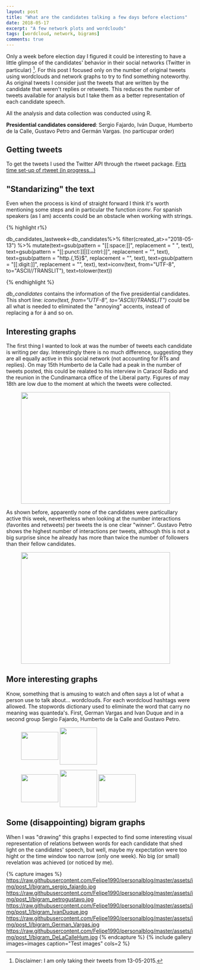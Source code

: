 ```yaml
---
layout: post
title: "What are the candidates talking a few days before elections"
date: 2018-05-17
excerpt: "A few network plots and wordclouds"
tags: [wordcloud, network, bigrams]
comments: true
---
```


Only a week before election day I figured it could be interesting to have a little glimpse of the candidates' behavior in their social networks (Twitter in particular) [^1]. For this post I focused only on the number of original tweets using wordclouds and network graphs to try to find something noteworthy. As original tweets I consider just the tweets that are written by the candidate that weren't replies or retweets. This reduces the number of tweets available for analysis but I take them as a better representation of each candidate speech.

[^1]: Disclaimer: I am only taking their tweets from 13-05-2015.

All the analysis and data collection was conducted using R.

**Presidential candidates considered**: Sergio Fajardo, Iván Duque, Humberto de la Calle, Gustavo Petro and Germán Vargas. (no particupar order)

## Getting tweets

To get the tweets I used the Twitter API through the rtweet package. [Firts time set-up of rtweet (in progress...)]()

## "Standarizing" the text

Even when the process is kind of straight forward I think it's worth mentioning some steps and in particular the function *iconv*. For spanish speakers (as I am) accents could be an obstacle when working with strings.

{% highlight r%} 

db_candidates_lastweek<-db_candidates%>%
  filter(created_at>="2018-05-13") %>%
  mutate(text=gsub(pattern = "[[:space:]]", replacement = " ", text),
         text=gsub(pattern = "[[:punct:]]|[[:cntrl:]]", replacement = "", text),
         text=gsub(pattern = "http.{,15}$", replacement = "", text),
         text=gsub(pattern = "[[:digit:]]", replacement = "", text),
         text=iconv(text, from="UTF-8", to="ASCII//TRANSLIT"),
         text=tolower(text)) 

{% endhighlight %}

*db_candidates* contains the information of the five presidential candidates. This short line: *iconv(text, from="UTF-8", to="ASCII//TRANSLIT")* could be all what is needed to eliminated the "annoying" accents, instead of replacing a for á and so on.

## Interesting graphs

The first thing I wanted to look at was the number of tweets each candidate is writing per day. Interestingly there is no much difference, suggesting they are all equally active in this social network (not accounting for RTs and replies). On may 15th Humberto de la Calle had a peak in the number of tweets posted, this could be realated to his interview in Caracol Radio and the reunion in the Cundinamarca office of the Liberal party. Figures of may 18th are low due to the moment at which the tweets were collected.

<figure>
	<a href="https://raw.githubusercontent.com/Felipe1990/personalblog/master/assets/img/post_1/weekly_tweets.jpg"><img src="https://raw.githubusercontent.com/Felipe1990/personalblog/master/assets/img/post_1/weekly_tweets.jpg" width="400" height="300" align="middle"></a>
</figure>

As shown before, apparently none of the candidates were particullary active this week, nevertheless when looking at the number interactions (favorites and retweets) per tweets the is one clear "winner". Gustavo Petro shows the highest number of interactions per tweets, although this is not a big surprise since he already has more than twice the number of followers than their fellow candidates.

<figure>
	<a href="https://raw.githubusercontent.com/Felipe1990/personalblog/master/assets/img/post_1/sum_per_tweet.jpg"><img src="https://raw.githubusercontent.com/Felipe1990/personalblog/master/assets/img/post_1/sum_per_tweet.jpg" width="400" height="300" align="middle"></a>
</figure>

## More interesting graphs

Know, something that is amusing to watch and often says a lot of what a person use to talk about... wordclouds. For each wordcloud hashtags were allowed. The stopwords dictionary used to eliminate the word that carry no meaning was quanteda's. First, German Vargas and Ivan Duque and in a second group Sergio Fajardo, Humberto de la Calle and Gustavo Petro.


<figure class="half">
    <a href="https://raw.githubusercontent.com/Felipe1990/personalblog/master/assets/img/post_1/wordclud_IvanDuque.jpg"><img src="https://raw.githubusercontent.com/Felipe1990/personalblog/master/assets/img/post_1/wordclud_IvanDuque.jpg" width="100" height="75" align="middle"></a>
	<a href="https://raw.githubusercontent.com/Felipe1990/personalblog/master/assets/img/post_1/wordclud_German_Vargas.jpg"><img src="https://raw.githubusercontent.com/Felipe1990/personalblog/master/assets/img/post_1/wordclud_German_Vargas.jpg" width="100" height="100" align="middle"></a>
</figure>


<figure class="third">
    <a href="https://raw.githubusercontent.com/Felipe1990/personalblog/master/assets/img/post_1/wordclud_DeLaCalleHum.jpg"><img src="https://raw.githubusercontent.com/Felipe1990/personalblog/master/assets/img/post_1/wordclud_DeLaCalleHum.jpg" width="100" height="75" align="middle"></a>
	<a href="https://raw.githubusercontent.com/Felipe1990/personalblog/master/assets/img/post_1/wordclud_sergio_fajardo.jpg"><img src="https://raw.githubusercontent.com/Felipe1990/personalblog/master/assets/img/post_1/wordclud_sergio_fajardo.jpg" width="100" height="100" align="middle"></a>
	<a href="https://raw.githubusercontent.com/Felipe1990/personalblog/master/assets/img/post_1/wordclud_petrogustavo.jpg"><img src="https://raw.githubusercontent.com/Felipe1990/personalblog/master/assets/img/post_1/wordclud_petrogustavo.jpg" width="100" height="75" align="middle"></a>
</figure>

## Some (disappointing) bigram graphs

When I was "drawing" this graphs I expected to find some interesting visual representation of relations between words for each candidate that shed light on the candidates' speech, but well, maybe my expectation were too hight or the time window too narrow (only one week). No big (or small) revelation was achieved (or noticed by me).

{% capture images %}
	https://raw.githubusercontent.com/Felipe1990/personalblog/master/assets/img/post_1/bigram_sergio_fajardo.jpg
	https://raw.githubusercontent.com/Felipe1990/personalblog/master/assets/img/post_1/bigram_petrogustavo.jpg
	https://raw.githubusercontent.com/Felipe1990/personalblog/master/assets/img/post_1/bigram_IvanDuque.jpg
	https://raw.githubusercontent.com/Felipe1990/personalblog/master/assets/img/post_1/bigram_German_Vargas.jpg
	https://raw.githubusercontent.com/Felipe1990/personalblog/master/assets/img/post_1/bigram_DeLaCalleHum.jpg
{% endcapture %}
{% include gallery images=images caption="Test images" cols=2 %}
